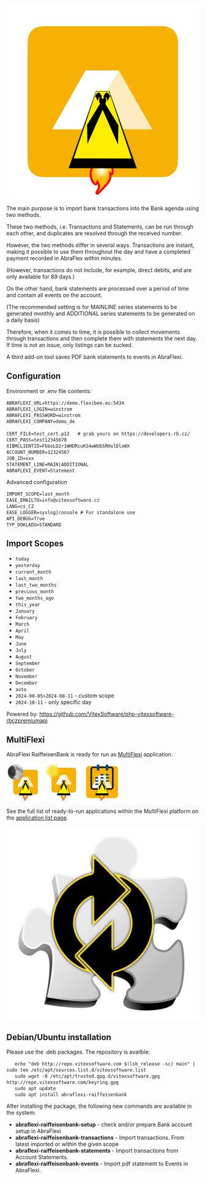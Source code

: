 
![Logo](abraflexi-raiffeisenbank.svg?raw=true)

The main purpose is to import bank transactions into the Bank agenda using two methods.

These two methods, i.e. Transactions and Statements, can be run through each other, and duplicates are resolved through the received number.

However, the two methods differ in several ways. Transactions are instant, making it possible to use them throughout the day and have a completed payment recorded in AbraFlex within minutes.

(However, transactions do not include, for example, direct debits, and are only available for 89 days.)

On the other hand, bank statements are processed over a period of time and contain all events on the account.

(The recommended setting is for MAINLINE series statements to be generated monthly and ADDITIONAL series statements to be generated on a daily basis)

Therefore, when it comes to time, it is possible to collect movements through transactions and then complete them with statements the next day. If time is not an issue, only listings can be sucked.

A third add-on tool saves PDF bank statements to events in AbraFlexi.

Configuration
-------------

Environment or .env file contents:

```
ABRAFLEXI_URL=https://demo.flexibee.eu:5434
ABRAFLEXI_LOGIN=winstrom
ABRAFLEXI_PASSWORD=winstrom
ABRAFLEXI_COMPANY=demo_de

CERT_FILE=test_cert.p12   # grab yours on https://developers.rb.cz/
CERT_PASS=test12345678      
XIBMCLIENTID=FbboLD2r1WHDRcuKS4wWUbSRHxlDloWX
ACCOUNT_NUMBER=12324567
JOB_ID=xxx
STATEMENT_LINE=MAIN|ADDITIONAL
ABRAFLEXI_EVENT=Statement
```


Advanced configuration

```env
IMPORT_SCOPE=last_month
EASE_EMAILTO=info@vitexsoftware.cz
LANG=cs_CZ
EASE_LOGGER=syslog|console # For standalone use
API_DEBUG=True
TYP_DOKLADU=STANDARD
```

Import Scopes
-------------

  * `today` 
  * `yesterday`
  * `current_month`
  * `last_month`
  * `last_two_months`
  * `previous_month`
  * `two_months_ago`
  * `this_year`
  * `January`
  * `February`
  * `March`
  * `April`
  * `May`
  * `June`
  * `July`
  * `August`
  * `September`
  * `October`
  * `November`
  * `December`
  * `auto`
  * `2024-08-05>2024-08-11` - custom scope 
  * `2024-10-11` - only specific day


Powered by: https://github.com/VitexSoftware/php-vitexsoftware-rbczpremiumapi

MultiFlexi
----------

AbraFlexi RaiffeisenBank is ready for run as [MultiFlexi](https://multiflexi.eu) application.

<img src="abraflexi-raiffeisenbank-statements.svg?raw=true" width="100" height="100"><img src="abraflexi-raiffeisenbank-transactions.svg?raw=true" width="100" height="100"><img src="abraflexi-raiffeisenbank-events.svg?raw=true" width="100" height="100">

See the full list of ready-to-run applications within the MultiFlexi platform on the [application list page](https://www.multiflexi.eu/apps.php).

[![MultiFlexi App](https://github.com/VitexSoftware/MultiFlexi/blob/main/doc/multiflexi-app.svg)](https://www.multiflexi.eu/apps.php)

Debian/Ubuntu installation
--------------------------

Please use the .deb packages. The repository is availble:

 ```shell
    echo "deb http://repo.vitexsoftware.com $(lsb_release -sc) main" | sudo tee /etc/apt/sources.list.d/vitexsoftware.list
    sudo wget -O /etc/apt/trusted.gpg.d/vitexsoftware.gpg http://repo.vitexsoftware.com/keyring.gpg
    sudo apt update
    sudo apt install abraflexi-raiffeisenbank
```

After installing the package, the following new commands are available in the system:

  * **abraflexi-raiffeisenbank-setup**        - check and/or prepare Bank account setup in AbraFlexi
  * **abraflexi-raiffeisenbank-transactions** - Import transactions. From latest imported or within the given scope
  * **abraflexi-raiffeisenbank-statements**   - Import transactions from Account Statements.
  * **abraflexi-raiffeisenbank-events**       - Import pdf statement to Events in AbraFlexi.

